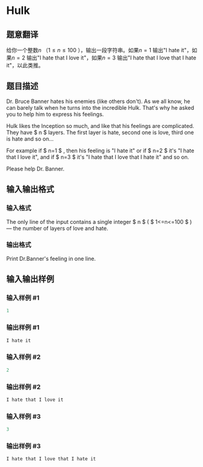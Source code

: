 # Hulk

## 题意翻译

给你一个整数$n$ （$1\leq n\leq 100$ ），输出一段字符串。如果$n=1$ 输出"I hate it"，如果$n=2$ 输出"I hate that I love it"，如果$n=3$ 输出"I hate that I love that I hate it"，以此类推。

## 题目描述

Dr. Bruce Banner hates his enemies (like others don't). As we all know, he can barely talk when he turns into the incredible Hulk. That's why he asked you to help him to express his feelings.

Hulk likes the Inception so much, and like that his feelings are complicated. They have $ n $ layers. The first layer is hate, second one is love, third one is hate and so on...

For example if $ n=1 $ , then his feeling is "I hate it" or if $ n=2 $ it's "I hate that I love it", and if $ n=3 $ it's "I hate that I love that I hate it" and so on.

Please help Dr. Banner.

## 输入输出格式

### 输入格式

The only line of the input contains a single integer $ n $ ( $ 1<=n<=100 $ ) — the number of layers of love and hate.

### 输出格式

Print Dr.Banner's feeling in one line.

## 输入输出样例

### 输入样例 #1

```cpp
1

```
### 输出样例 #1

```cpp
I hate it

```
### 输入样例 #2

```cpp
2

```
### 输出样例 #2

```cpp
I hate that I love it

```
### 输入样例 #3

```cpp
3

```
### 输出样例 #3

```cpp
I hate that I love that I hate it

```
